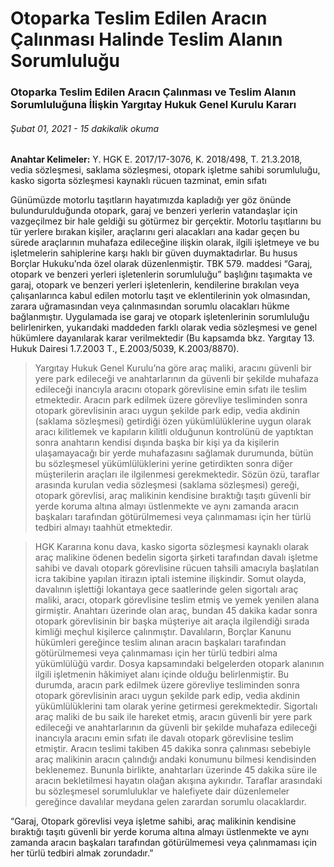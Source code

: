 <BlogMetaDecorator folder="airpodsPro" image="case3.jpg" imageAlt="image alt" description="Otaparkta Teslim Edilen Aracın Çalınması ve Teslim Alanın Sorumluluğuna İlişkin Yargıtay Hukuk Genel Kurulu Kararı" title="UnverLegal - Otoparka Teslim Edilen Aracın Çalınması" />

# Otoparka Teslim Edilen Aracın Çalınması Halinde Teslim Alanın Sorumluluğu

### Otoparka Teslim Edilen Aracın Çalınması ve Teslim Alanın Sorumluluğuna İlişkin Yargıtay Hukuk Genel Kurulu Kararı

###### Şubat 01, 2021 - 15 dakikalik okuma

**Anahtar Kelimeler:** Y. HGK E. 2017/17-3076, K. 2018/498, T. 21.3.2018, vedia sözleşmesi,  saklama sözleşmesi, otopark işletme sahibi sorumluluğu, kasko sigorta sözleşmesi kaynaklı rücuen tazminat, emin sıfatı


Günümüzde motorlu taşıtların hayatımızda kapladığı yer göz önünde bulundurulduğunda  otopark, garaj ve benzeri yerlerin vatandaşlar için vazgeçilmez bir hale geldiği su götürmez bir gerçektir. Motorlu taşıtlarını bu tür yerlere bırakan kişiler, araçlarını geri alacakları ana kadar geçen bu sürede araçlarının muhafaza edileceğine ilişkin olarak, ilgili işletmeye ve bu işletmelerin sahiplerine karşı haklı bir güven duymaktadırlar. Bu husus Borçlar Hukuku’nda özel olarak düzenlenmiştir. TBK 579. maddesi “Garaj, otopark ve benzeri yerleri işletenlerin sorumluluğu” başlığını taşımakta ve garaj, otopark ve benzeri yerleri işletenlerin, kendilerine bırakılan veya çalışanlarınca kabul edilen motorlu taşıt ve eklentilerinin yok olmasından, zarara uğramasından veya çalınmasından sorumlu olacakları hükme bağlanmıştır. Uygulamada ise garaj ve otopark işletenlerinin sorumluluğu belirlenirken, yukarıdaki maddeden farklı olarak vedia sözleşmesi ve genel hükümlere dayanılarak karar verilmektedir (Bu kapsamda bkz. Yargıtay 13. Hukuk Dairesi 1.7.2003 T., E.2003/5039, K.2003/8870).

> Yargıtay Hukuk Genel Kurulu’na göre araç maliki, aracını güvenli bir yere park edileceği ve anahtarlarının da güvenli bir şekilde muhafaza edileceği inancıyla aracını otopark görevlisine emin sıfatı ile teslim etmektedir. Aracın park edilmek üzere görevliye tesliminden sonra otopark görevlisinin aracı uygun şekilde park edip, vedia akdinin (saklama sözleşmesi) getirdiği özen yükümlülüklerine uygun olarak aracı kilitlemek ve kapıların kilitli olduğunun kontrolünü de yaptıktan sonra anahtarın kendisi dışında başka bir kişi ya da kişilerin ulaşamayacağı bir yerde muhafazasını sağlamak durumunda, bütün bu sözleşmesel yükümlülüklerini yerine getirdikten sonra diğer müşterilerin araçları ile ilgilenmesi gerekmektedir. Sözün özü, taraflar arasında kurulan vedia sözleşmesi (saklama sözleşmesi) gereği, otopark görevlisi, araç malikinin kendisine bıraktığı taşıtı güvenli bir yerde koruma altına almayı üstlenmekte ve aynı zamanda aracın başkaları tarafından götürülmemesi veya çalınmaması için her türlü tedbiri almayı taahhüt etmektedir.

> HGK Kararına konu dava, kasko sigorta sözleşmesi kaynaklı olarak araç malikine ödenen bedelin sigorta şirketi tarafından davalı işletme sahibi ve davalı otopark görevlisine rücuen tahsili amacıyla başlatılan icra takibine yapılan itirazın iptali istemine ilişkindir. Somut olayda, davalının işlettiği lokantaya gece saatlerinde gelen sigortalı araç maliki, aracı, otopark görevlisine teslim etmiş ve yemek yenilen alana girmiştir. Anahtarı üzerinde olan araç, bundan 45 dakika kadar sonra otopark görevlisinin bir başka müşteriye ait araçla ilgilendiği sırada kimliği meçhul kişilerce çalınmıştır. Davalıların, Borçlar Kanunu hükümleri gereğince teslim alınan aracın başkaları tarafından götürülmemesi veya çalınmaması için her türlü tedbiri alma yükümlülüğü vardır. Dosya kapsamındaki belgelerden otopark alanının ilgili işletmenin hâkimiyet alanı içinde olduğu belirlenmiştir. Bu durumda, aracın park edilmek üzere görevliye tesliminden sonra otopark görevlisinin aracı uygun şekilde park edip, vedia akdinin yükümlülüklerini tam olarak yerine getirmesi gerekmektedir. Sigortalı araç maliki de bu saik ile hareket etmiş, aracın güvenli bir yere park edileceği ve anahtarlarının da güvenli bir şekilde muhafaza edileceği inancıyla aracını emin sıfatı ile davalı otopark görevlisine teslim etmiştir. Aracın teslimi takiben 45 dakika sonra çalınması sebebiyle araç malikinin aracın çalındığı andaki konumunu bilmesi kendisinden beklenemez. Bununla birlikte, anahtarları üzerinde 45 dakika süre ile aracın bekletilmesi hayatın olağan akışına aykırıdır. Taraflar arasındaki bu sözleşmesel sorumluluklar ve halefiyete dair düzenlemeler gereğince davalılar meydana gelen zarardan sorumlu olacaklardır.

“Garaj, Otopark görevlisi veya işletme sahibi, araç malikinin kendisine bıraktığı taşıtı güvenli bir yerde koruma altına almayı üstlenmekte ve aynı zamanda aracın başkaları tarafından götürülmemesi veya çalınmaması için her türlü tedbiri almak zorundadır.”
